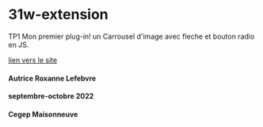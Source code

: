 # 31w-extension

TP1
Mon premier plug-in!
un Carrousel d'image avec fleche et bouton radio en JS.

[lien vers le site](https://prom1.sg-host.com/)


#### Autrice Roxanne Lefebvre
#### septembre-octobre 2022
#### Cegep Maisonneuve
